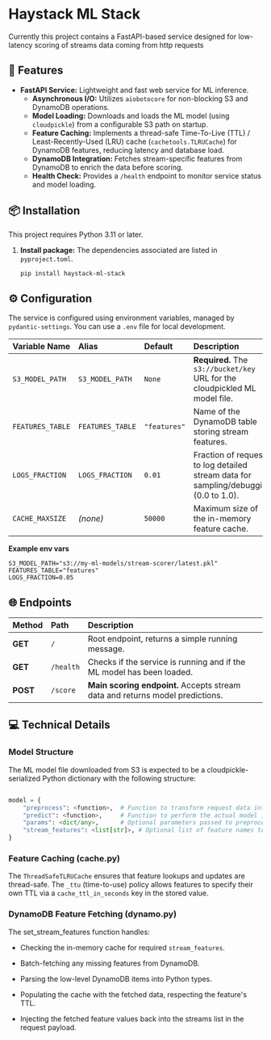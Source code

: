 # Haystack ML Stack

Currently this project contains a FastAPI-based service designed for low-latency scoring of streams data coming from http requests

## 🚀 Features

* **FastAPI Service:** Lightweight and fast web service for ML inference.
    * **Asynchronous I/O:** Utilizes `aiobotocore` for non-blocking S3 and DynamoDB operations.
    * **Model Loading:** Downloads and loads the ML model (using `cloudpickle`) from a configurable S3 path on startup.
    * **Feature Caching:** Implements a thread-safe Time-To-Live (TTL) / Least-Recently-Used (LRU) cache (`cachetools.TLRUCache`) for DynamoDB features, reducing latency and database load.
    * **DynamoDB Integration:** Fetches stream-specific features from DynamoDB to enrich the data before scoring.
    * **Health Check:** Provides a `/health` endpoint to monitor service status and model loading.

## 📦 Installation

This project requires Python 3.11 or later.

1.  **Install package:**
    The dependencies associated are listed in `pyproject.toml`.

    ```bash
    pip install haystack-ml-stack
    ```

## ⚙️ Configuration

The service is configured using environment variables, managed by `pydantic-settings`. You can use a `.env` file for local development.

| Variable Name | Alias | Default | Description |
| :--- | :--- | :--- | :--- |
| `S3_MODEL_PATH` | `S3_MODEL_PATH` | `None` | **Required.** The `s3://bucket/key` URL for the cloudpickled ML model file. |
| `FEATURES_TABLE`| `FEATURES_TABLE`| `"features"` | Name of the DynamoDB table storing stream features. |
| `LOGS_FRACTION` | `LOGS_FRACTION` | `0.01` | Fraction of requests to log detailed stream data for sampling/debugging (0.0 to 1.0). |
| `CACHE_MAXSIZE` | *(none)* | `50000` | Maximum size of the in-memory feature cache. |

**Example env vars**

```env
S3_MODEL_PATH="s3://my-ml-models/stream-scorer/latest.pkl"
FEATURES_TABLE="features"
LOGS_FRACTION=0.05
```

## 🌐 Endpoints
| Method | Path | Description |
| :--- | :--- | :--- |
| **GET** | `/` | Root endpoint, returns a simple running message. |
| **GET** | `/health` | Checks if the service is running and if the ML model has been loaded. |
| **POST** | `/score` | **Main scoring endpoint.** Accepts stream data and returns model predictions. |

## 💻 Technical Details

### Model Structure
The ML model file downloaded from S3 is expected to be a cloudpickle-serialized Python dictionary with the following structure:

``` python

model = {
    "preprocess": <function>,  # Function to transform request data into model input.
    "predict": <function>,     # Function to perform the actual model inference.
    "params": <dict/any>,      # Optional parameters passed to preprocess/predict.
    "stream_features": <list[str]>, # Optional list of feature names to fetch from DynamoDB.
}
```

### Feature Caching (cache.py)
The `ThreadSafeTLRUCache` ensures that feature lookups and updates are thread-safe.
The `_ttu` (time-to-use) policy allows features to specify their own TTL via a `cache_ttl_in_seconds` key in the stored value.

### DynamoDB Feature Fetching (dynamo.py)
The set_stream_features function handles:

- Checking the in-memory cache for required `stream_features`.

- Batch-fetching any missing features from DynamoDB.

- Parsing the low-level DynamoDB items into Python types.

- Populating the cache with the fetched data, respecting the feature's TTL.

- Injecting the fetched feature values back into the streams list in the request payload.